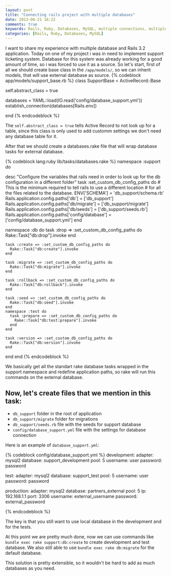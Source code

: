 ```yaml
---
layout: post
title: "Connecting rails project with multiple databases"
date: 2013-06-21 16:22
comments: true
keywords: Rails, Ruby, Databases, MySQL, multiple connections, multiple databases
categories: [Rails, Ruby, Databases, MySQL]
---
```


I want to share my experience with multiple database and Rails 3.2 application. Today on one of my project i was in need to implement support ticketing system. Database for this system was already working for a good amount of time, so i was forced to use it as a source. So let's start, first of all we should create base class in the ``/app/models/``, so we can inherit models, that will use external database as source.
{% codeblock  app/models/support_base.rb %}
class SupportBase < ActiveRecord::Base

  self.abstract_class = true

  databases = YAML::load(IO.read('config/database_support.yml'))
  establish_connection(databases[Rails.env])

end
{% endcodeblock %}
<!--more-->
The ``self.abstract_class = true`` tells Active Record to not look up for a table, since this class is only used to add customm settings we don't need any database table for it.

After that we should create a databases.rake file that will wrap database tasks for external database.

{% codeblock lang:ruby lib/tasks/databases.rake %}
namespace :support do

  desc "Configure the variables that rails need in order to look up for the db
    configuration in a different folder"
  task :set_custom_db_config_paths do
    # This is the minimum required to tell rails to use a different location
    # for all the files related to the database.
    ENV['SCHEMA'] = 'db_support/schema.rb'
    Rails.application.config.paths['db'] = ['db_support']
    Rails.application.config.paths['db/migrate'] = ['db_support/migrate']
    Rails.application.config.paths['db/seeds'] = ['db_support/seeds.rb']
    Rails.application.config.paths['config/database'] = ['config/database_support.yml']
  end

  namespace :db do
    task :drop => :set_custom_db_config_paths do
      Rake::Task["db:drop"].invoke
    end

    task :create => :set_custom_db_config_paths do
      Rake::Task["db:create"].invoke
    end

    task :migrate => :set_custom_db_config_paths do
      Rake::Task["db:migrate"].invoke
    end

    task :rollback => :set_custom_db_config_paths do
      Rake::Task["db:rollback"].invoke
    end

    task :seed => :set_custom_db_config_paths do
      Rake::Task["db:seed"].invoke
    end
    namespace :test do
      task :prepare => :set_custom_db_config_paths do
        Rake::Task["db:test:prepare"].invoke
      end
    end

    task :version => :set_custom_db_config_paths do
      Rake::Task["db:version"].invoke
    end
  end
end
{% endcodeblock %}

We basically get all the standart rake database tasks wrapped in the support namespace and redefine application paths, so rake will run this commands on the external database.

## Now, let's create files that we mention in this task:
  - ``db_support`` folder in the root of application
  - ``db_support/migrate`` folder for migrations
  - ``db_support/seeds.rb`` file with the seeds for support database
  - ``config/database_support.yml`` file with the settings for database connection

Here is an example of `database_support.yml`:

{% codeblock config/database_support.yml %}
development:
  adapter: mysql2
  database: support_development
  pool: 5
  username: user
  password: password

test:
  adapter: mysql2
  database: support_test
  pool: 5
  username: user
  password: password

production:
  adapter: mysql2
  database: partners_external
  pool: 5
  ip: 192.168.1.1
  port: 3306
  username: external_username
  password: external_password

{% endcodeblock %}

The key is that you still want to use local database in the development and for the tests.

At this point we are pretty much done, now we can use commands like ``bundle exec rake support:db:create`` to create development and test database. We also still able to use ``bundle exec rake db:migrate`` for the default database.

This solution is pretty extensible, so it wouldn't be hard to add as much databases as you need.